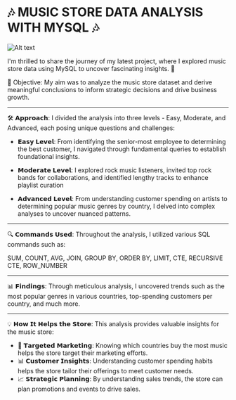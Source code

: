   # 🎶 MUSIC STORE DATA ANALYSIS WITH MYSQL 🎶
![Alt text](https://img.buzzfeed.com/buzzfeed-static/static/2019-07/29/22/asset/a971a5d93566/sub-buzz-741-1564440083-1.jpg)

I'm thrilled to share the journey of my latest project, where I explored music store data using MySQL to uncover fascinating insights. 🚀


🎯 Objective: My aim was to analyze the music store dataset and derive meaningful conclusions to inform strategic decisions and drive business growth.

-----------------------------------------------------------------------------------------------------------------------------------------------------------------------------------

🛠️ 𝗔𝗽𝗽𝗿𝗼𝗮𝗰𝗵: I divided the analysis into three levels - Easy, Moderate, and Advanced, each posing unique questions and challenges:

- 𝗘𝗮𝘀𝘆 𝗟𝗲𝘃𝗲𝗹: From identifying the senior-most employee to determining the best customer, I navigated through fundamental queries to establish foundational insights.

- 𝗠𝗼𝗱𝗲𝗿𝗮𝘁𝗲 𝗟𝗲𝘃𝗲𝗹: I explored rock music listeners, invited top rock bands for collaborations, and identified lengthy tracks to enhance playlist curation

- 𝗔𝗱𝘃𝗮𝗻𝗰𝗲𝗱 𝗟𝗲𝘃𝗲𝗹: From understanding customer spending on artists to determining popular music genres by country, I delved into complex analyses to uncover nuanced patterns.
-----------------------------------------------------------------------------------------------------------------------------------------------------------------------------------

🔍 𝗖𝗼𝗺𝗺𝗮𝗻𝗱𝘀 𝗨𝘀𝗲𝗱: Throughout the analysis, I utilized various SQL commands such as:
                 
  SUM, COUNT, AVG, JOIN, GROUP BY, ORDER BY, LIMIT, CTE, RECURSIVE CTE, ROW_NUMBER
  
-----------------------------------------------------------------------------------------------------------------------------------------------------------------------------------

📊 𝗙𝗶𝗻𝗱𝗶𝗻𝗴𝘀: Through meticulous analysis, I uncovered trends such as the most popular genres in various countries, top-spending customers per country, and much more.

-----------------------------------------------------------------------------------------------------------------------------------------------------------------------------------

💡 𝗛𝗼𝘄 𝗜𝘁 𝗛𝗲𝗹𝗽𝘀 𝘁𝗵𝗲 𝗦𝘁𝗼𝗿𝗲:
This analysis provides valuable insights for the music store:

- 🎯 𝗧𝗮𝗿𝗴𝗲𝘁𝗲𝗱 𝗠𝗮𝗿𝗸𝗲𝘁𝗶𝗻𝗴: Knowing which countries buy the most music helps the store target their marketing efforts.
- 📊 𝗖𝘂𝘀𝘁𝗼𝗺𝗲𝗿 𝗜𝗻𝘀𝗶𝗴𝗵𝘁𝘀: Understanding customer spending habits helps the store tailor their offerings to meet customer needs.
- 📈 𝗦𝘁𝗿𝗮𝘁𝗲𝗴𝗶𝗰 𝗣𝗹𝗮𝗻𝗻𝗶𝗻𝗴: By understanding sales trends, the store can plan promotions and events to drive sales.
